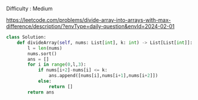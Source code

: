 Difficulty : Medium 

https://leetcode.com/problems/divide-array-into-arrays-with-max-difference/description/?envType=daily-question&envId=2024-02-01

```python
class Solution:
    def divideArray(self, nums: List[int], k: int) -> List[List[int]]:
        l = len(nums)
        nums.sort()
        ans = []
        for i in range(0,l,3):
            if nums[i+2]-nums[i] <= k:
                ans.append([nums[i],nums[i+1],nums[i+2]])
            else:
                return []
        return ans
```
